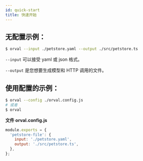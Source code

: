```yaml
---
id: quick-start
title: 快速开始
---
```


## 无配置示例：

```bash
$ orval --input ./petstore.yaml --output ./src/petstore.ts
```

`--input` 可以接受 yaml 或 json 格式。

`--output` 是您想要生成模型和 HTTP 调用的文件。

## 使用配置的示例：

```bash
$ orval --config ./orval.config.js
# 或者
$ orval
```

**文件 orval.config.js**

```js
module.exports = {
  'petstore-file': {
    input: './petstore.yaml',
    output: './src/petstore.ts',
  },
};
```
